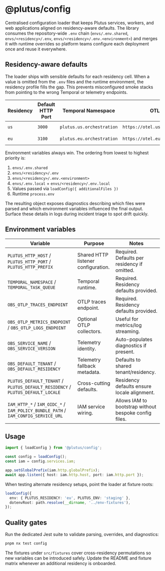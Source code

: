 # @plutus/config

Centralised configuration loader that keeps Plutus services, workers, and web
applications aligned on residency-aware defaults. The library consumes the
repository-wide `.env` chain (`envs/.env.shared`, `envs/<residency>/.env`,
`envs/<residency>/.env.<environment>`) and merges it with runtime overrides so
platform teams configure each deployment once and reuse it everywhere.

## Residency-aware defaults

The loader ships with sensible defaults for each residency cell. When a value is
omitted from the `.env` files and the runtime environment, the residency profile
fills the gap. This prevents misconfigured smoke stacks from pointing to the
wrong Temporal or telemetry endpoints.

| Residency | Default HTTP Port | Temporal Namespace             | OTLP Endpoint                            | Default Tenant    |
|-----------|------------------|--------------------------------|------------------------------------------|------------------|
| `us`      | `3000`            | `plutus.us.orchestration`      | `https://otel.us.plutus.dev/v1/traces`   | `tenant-root`    |
| `eu`      | `3100`            | `plutus.eu.orchestration`      | `https://otel.eu.plutus.dev/v1/traces`   | `tenant-eu-root` |

Environment variables always win. The ordering from lowest to highest priority
is:

1. `envs/.env.shared`
2. `envs/<residency>/.env`
3. `envs/<residency>/.env.<environment>`
4. `envs/.env.local` + `envs/<residency>/.env.local`
5. Values passed via `loadConfig({ additionalFiles })`
6. Runtime `process.env`

The resulting object exposes diagnostics describing which files were parsed and
which environment variables influenced the final output. Surface these details
in logs during incident triage to spot drift quickly.

## Environment variables

| Variable | Purpose | Notes |
|----------|---------|-------|
| `PLUTUS_HTTP_HOST` / `PLUTUS_HTTP_PORT` / `PLUTUS_HTTP_PREFIX` | Shared HTTP listener configuration. | Required. Defaults per residency if omitted. |
| `TEMPORAL_NAMESPACE` / `TEMPORAL_TASK_QUEUE` | Temporal runtime. | Required. Residency defaults provided. |
| `OBS_OTLP_TRACES_ENDPOINT` | OTLP traces endpoint. | Required. Residency defaults provided. |
| `OBS_OTLP_METRICS_ENDPOINT` / `OBS_OTLP_LOGS_ENDPOINT` | Optional OTLP collectors. | Useful for metrics/log streaming. |
| `OBS_SERVICE_NAME` / `OBS_SERVICE_VERSION` | Telemetry identity. | Auto-populates diagnostics if present. |
| `OBS_DEFAULT_TENANT` / `OBS_DEFAULT_RESIDENCY` | Telemetry fallback metadata. | Defaults to shared tenant/residency. |
| `PLUTUS_DEFAULT_TENANT` / `PLUTUS_DEFAULT_RESIDENCY` / `PLUTUS_DEFAULT_LOCALE` | Cross-cutting defaults. | Residency defaults ensure locale alignment. |
| `IAM_HTTP_*` / `IAM_OIDC_*` / `IAM_POLICY_BUNDLE_PATH` / `IAM_CONFIG_SERVICE_URL` | IAM service wiring. | Allows IAM to bootstrap without bespoke config files. |

## Usage

```ts
import { loadConfig } from '@plutus/config';

const config = loadConfig();
const iam = config.services.iam;

app.setGlobalPrefix(iam.http.globalPrefix);
await app.listen({ host: iam.http.host, port: iam.http.port });
```

When testing alternate residency setups, point the loader at fixture roots:

```ts
loadConfig({
  env: { PLUTUS_RESIDENCY: 'eu', PLUTUS_ENV: 'staging' },
  dotenvRoot: path.resolve(__dirname, '../env-fixtures'),
});
```

## Quality gates

Run the dedicated Jest suite to validate parsing, overrides, and diagnostics:

```bash
pnpm nx test config
```

The fixtures under `src/fixtures` cover cross-residency permutations so new
variables can be introduced safely. Update the README and fixture matrix whenever
an additional residency is onboarded.
